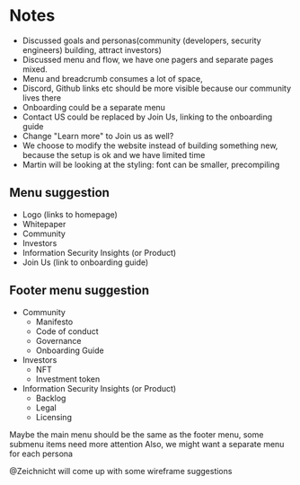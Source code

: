 # Notes

- Discussed goals and personas(community (developers, security engineers) building, attract investors)
- Discussed menu and flow, we have one pagers and separate pages mixed. 
- Menu and breadcrumb consumes a lot of space, 
- Discord, Github links etc should be more visible because our community lives there
- Onboarding could be a separate menu
- Contact US could be replaced by Join Us, linking to the onboarding guide
- Change  "Learn more" to Join us as well?
- We choose to modify the website instead of building something new, because the setup is ok and we have limited time
- Martin will be looking at the styling: font can be smaller, precompiling

## Menu suggestion

- Logo (links to homepage)
- Whitepaper
- Community
- Investors
- Information Security Insights (or Product)
- Join Us (link to onboarding guide)

## Footer menu suggestion
- Community
  - Manifesto
  - Code of conduct
  - Governance
  - Onboarding Guide
- Investors
  - NFT
  - Investment token
- Information Security Insights (or Product)
  - Backlog
  - Legal
  - Licensing

Maybe the main menu should be the same as the footer menu, some submenu items need more attention
Also, we might want a separate menu for each persona

@Zeichnicht will come up with some wireframe suggestions
